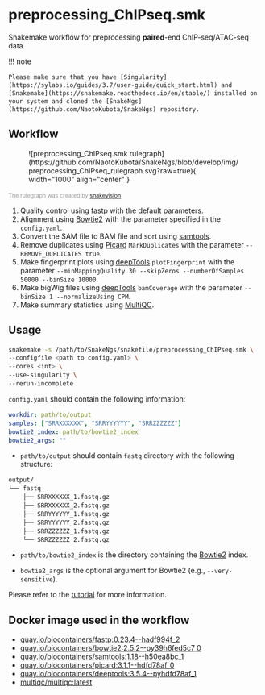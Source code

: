 # preprocessing_ChIPseq.smk

Snakemake workflow for preprocessing **paired**-end ChIP-seq/ATAC-seq data.

!!! note

    Please make sure that you have [Singularity](https://sylabs.io/guides/3.7/user-guide/quick_start.html) and [Snakemake](https://snakemake.readthedocs.io/en/stable/) installed on your system and cloned the [SnakeNgs](https://github.com/NaotoKubota/SnakeNgs) repository.

## Workflow

<figure markdown="span">
	![preprocessing_ChIPseq.smk rulegraph](https://github.com/NaotoKubota/SnakeNgs/blob/develop/img/preprocessing_ChIPseq_rulegraph.svg?raw=true){ width="1000" align="center" }
</figure>

<span style="font-size: 0.8em; color: rgba(0, 0, 0, 0.4);">The rulegraph was created by [snakevision](https://github.com/OpenOmics/snakevision).</span>

1. Quality control using [fastp](https://github.com/OpenGene/fastp) with the default parameters.
2. Alignment using [Bowtie2](http://bowtie-bio.sourceforge.net/bowtie2/index.shtml) with the parameter specified in the `config.yaml`.
3. Convert the SAM file to BAM file and sort using [samtools](http://www.htslib.org/).
4. Remove duplicates using [Picard](https://broadinstitute.github.io/picard/) `MarkDuplicates` with the parameter `--REMOVE_DUPLICATES true`.
5. Make fingerprint plots using [deepTools](https://deeptools.readthedocs.io/en/develop/) `plotFingerprint` with the parameter `--minMappingQuality 30 --skipZeros --numberOfSamples 50000 --binSize 10000`.
6. Make bigWig files using [deepTools](https://deeptools.readthedocs.io/en/develop/) `bamCoverage` with the parameter `--binSize 1 --normalizeUsing CPM`.
7. Make summary statistics using [MultiQC](https://multiqc.info/).

## Usage

``` bash
snakemake -s /path/to/SnakeNgs/snakefile/preprocessing_ChIPseq.smk \
--configfile <path to config.yaml> \
--cores <int> \
--use-singularity \
--rerun-incomplete
```

`config.yaml` should contain the following information:

``` yaml
workdir: path/to/output
samples: ["SRRXXXXXX", "SRRYYYYYY", "SRRZZZZZZ"]
bowtie2_index: path/to/bowtie2_index
bowtie2_args: ""
```

- `path/to/output` should contain `fastq` directory with the following structure:

``` bash
output/
└── fastq
    ├── SRRXXXXXX_1.fastq.gz
    ├── SRRXXXXXX_2.fastq.gz
    ├── SRRYYYYYY_1.fastq.gz
    ├── SRRYYYYYY_2.fastq.gz
    ├── SRRZZZZZZ_1.fastq.gz
    └── SRRZZZZZZ_2.fastq.gz
```

- `path/to/bowtie2_index` is the directory containing the [Bowtie2](http://bowtie-bio.sourceforge.net/bowtie2/index.shtml) index.

- `bowtie2_args` is the optional argument for Bowtie2 (e.g., `--very-sensitive`).

Please refer to the [tutorial](../tutorial/ChIP-ATAC_preprocessing.md) for more information.

## Docker image used in the workflow

- [quay.io/biocontainers/fastp:0.23.4--hadf994f_2](https://quay.io/repository/biocontainers/fastp)
- [quay.io/biocontainers/bowtie2:2.5.2--py39h6fed5c7_0](https://quay.io/repository/biocontainers/bowtie2)
- [quay.io/biocontainers/samtools:1.18--h50ea8bc_1](https://quay.io/repository/biocontainers/samtools)
- [quay.io/biocontainers/picard:3.1.1--hdfd78af_0](https://quay.io/repository/biocontainers/picard)
- [quay.io/biocontainers/deeptools:3.5.4--pyhdfd78af_1](https://quay.io/repository/biocontainers/deeptools)
- [multiqc/multiqc:latest](https://hub.docker.com/r/multiqc/multiqc)
